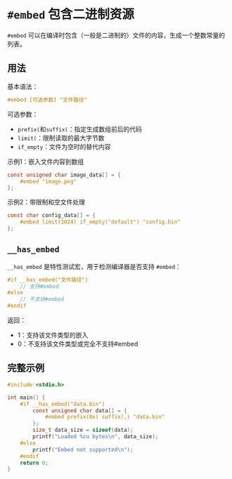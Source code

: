 # `#embed` 包含二进制资源

`#embed` 可以在编译时包含（一般是二进制的）文件的内容，生成一个整数常量的列表。

## 用法

基本语法：

```c
#embed [可选参数] "文件路径"
```

可选参数：

- `prefix(`和`suffix(`：指定生成数组前后的代码
- `limit(`：限制读取的最大字节数
- `if_empty`：文件为空时的替代内容

示例1：嵌入文件内容到数组

```c
const unsigned char image_data[] = {
    #embed "image.png"
};
```

示例2：带限制和空文件处理

```c
const char config_data[] = {
    #embed limit(1024) if_empty("default") "config.bin"
};
```

## `__has_embed`

`__has_embed` 是特性测试宏，用于检测编译器是否支持 `#embed`：

```c
#if __has_embed("文件路径")
    // 支持#embed
#else
    // 不支持#embed
#endif
```

返回：

- 1：支持该文件类型的嵌入
- 0：不支持该文件类型或完全不支持#embed

## 完整示例

```c
#include <stdio.h>

int main() {
    #if __has_embed("data.bin")
        const unsigned char data[] = {
            #embed prefix(0x) suffix(,) "data.bin"
        };
        size_t data_size = sizeof(data);
        printf("Loaded %zu bytes\n", data_size);
    #else
        printf("Embed not supported\n");
    #endif
    return 0;
}
```
